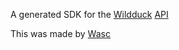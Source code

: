 A generated SDK for the [Wildduck](wildduck.email) [API](http://docs.wildduck.email/api/)

This was made by [Wasc](https://wasc.me)
